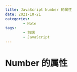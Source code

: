 ```yaml
---
title: JavaScript Number 的属性
date: 2021-10-21
categories:
        - Note
tags:
        - 前端
        - JavaScript
---
```


# Number 的属性
